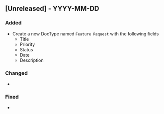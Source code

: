 ## [Unreleased] - YYYY-MM-DD

### Added

- Create a new DocType named `Feature Request` with the following fields
    - Title
    - Priority
    - Status
    - Date
    - Description

### Changed

- 

### Fixed

- 